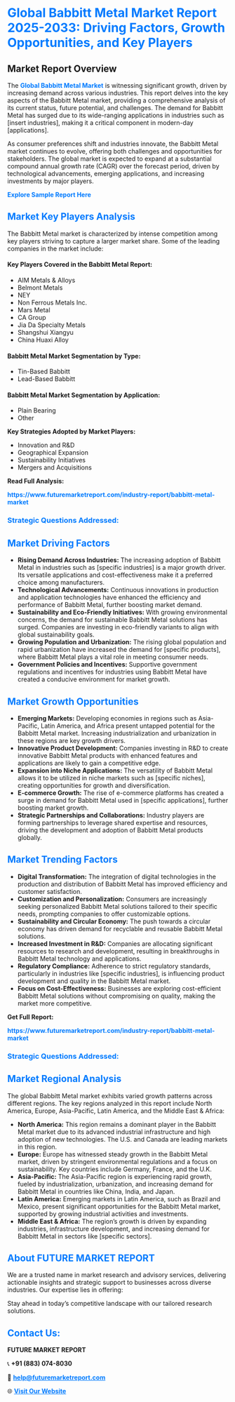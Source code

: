 <h1 style="color: #007BFF;">Global Babbitt Metal Market Report 2025-2033: Driving Factors, Growth Opportunities, and Key Players</h1>

<section id="overview">
<h2>Market Report Overview</h2>
<p>The <a href="https://www.futuremarketreport.com/industry-report/babbitt-metal-market" style="color: #007BFF; text-decoration: none;"><strong>Global Babbitt Metal Market</strong></a> is witnessing significant growth, driven by increasing demand across various industries. This report delves into the key aspects of the Babbitt Metal market, providing a comprehensive analysis of its current status, future potential, and challenges. The demand for Babbitt Metal has surged due to its wide-ranging applications in industries such as [insert industries], making it a critical component in modern-day [applications].</p>
<p>As consumer preferences shift and industries innovate, the Babbitt Metal market continues to evolve, offering both challenges and opportunities for stakeholders. The global market is expected to expand at a substantial compound annual growth rate (CAGR) over the forecast period, driven by technological advancements, emerging applications, and increasing investments by major players.</p>
</section>

<section id="overview">
<p><a href="https://www.futuremarketreport.com/request-sample/reportId=53427" style="color: #007BFF; text-decoration: none;"><strong>Explore Sample Report Here</strong></a></p>
</section>

<section id="key-players">
<h2 style="color: #007BFF;">Market Key Players Analysis</h2>
<p>The Babbitt Metal market is characterized by intense competition among key players striving to capture a larger market share. Some of the leading companies in the market include:</p>
<h4>Key Players Covered in the Babbitt Metal Report:</h4>
<ul><li>AIM Metals &amp; Alloys</li><li>Belmont Metals</li><li>NEY</li><li>Non Ferrous Metals Inc.</li><li>Mars Metal</li><li>CA Group</li><li>Jia Da Specialty Metals</li><li>Shangshui Xiangyu</li><li>China Huaxi Alloy</li></ul>
<h4>Babbitt Metal Market Segmentation by Type:</h4>
<ul><li>Tin-Based Babbitt</li><li>Lead-Based Babbitt</li></ul>

<h4>Babbitt Metal Market Segmentation by Application:</h4>
<ul><li>Plain Bearing</li><li>Other</li></ul>
<p><strong>Key Strategies Adopted by Market Players:</strong></p>
<ul>
<li>Innovation and R&D</li>
<li>Geographical Expansion</li>
<li>Sustainability Initiatives</li>
<li>Mergers and Acquisitions</li>
</ul>
</section>

<section>
<p><strong>Read Full Analysis: </strong></p><a href="https://www.futuremarketreport.com/industry-report/babbitt-metal-market" style="color: #007BFF; text-decoration: none;"><strong>https://www.futuremarketreport.com/industry-report/babbitt-metal-market</strong></a>
<h3 style="color: #007BFF;">Strategic Questions Addressed:</h3>
</section>

<section id="driving-factors">
<h2 style="color: #007BFF;">Market Driving Factors</h2>
<ul>
<li><strong>Rising Demand Across Industries:</strong> The increasing adoption of Babbitt Metal in industries such as [specific industries] is a major growth driver. Its versatile applications and cost-effectiveness make it a preferred choice among manufacturers.</li>
<li><strong>Technological Advancements:</strong> Continuous innovations in production and application technologies have enhanced the efficiency and performance of Babbitt Metal, further boosting market demand.</li>
<li><strong>Sustainability and Eco-Friendly Initiatives:</strong> With growing environmental concerns, the demand for sustainable Babbitt Metal solutions has surged. Companies are investing in eco-friendly variants to align with global sustainability goals.</li>
<li><strong>Growing Population and Urbanization:</strong> The rising global population and rapid urbanization have increased the demand for [specific products], where Babbitt Metal plays a vital role in meeting consumer needs.</li>
<li><strong>Government Policies and Incentives:</strong> Supportive government regulations and incentives for industries using Babbitt Metal have created a conducive environment for market growth.</li>
</ul>
</section>

<section id="growth-opportunities">
<h2 style="color: #007BFF;">Market Growth Opportunities</h2>
<ul>
<li><strong>Emerging Markets:</strong> Developing economies in regions such as Asia-Pacific, Latin America, and Africa present untapped potential for the Babbitt Metal market. Increasing industrialization and urbanization in these regions are key growth drivers.</li>
<li><strong>Innovative Product Development:</strong> Companies investing in R&D to create innovative Babbitt Metal products with enhanced features and applications are likely to gain a competitive edge.</li>
<li><strong>Expansion into Niche Applications:</strong> The versatility of Babbitt Metal allows it to be utilized in niche markets such as [specific niches], creating opportunities for growth and diversification.</li>
<li><strong>E-commerce Growth:</strong> The rise of e-commerce platforms has created a surge in demand for Babbitt Metal used in [specific applications], further boosting market growth.</li>
<li><strong>Strategic Partnerships and Collaborations:</strong> Industry players are forming partnerships to leverage shared expertise and resources, driving the development and adoption of Babbitt Metal products globally.</li>
</ul>
</section>

<section id="trending-factors">
<h2 style="color: #007BFF;">Market Trending Factors</h2>
<ul>
<li><strong>Digital Transformation:</strong> The integration of digital technologies in the production and distribution of Babbitt Metal has improved efficiency and customer satisfaction.</li>
<li><strong>Customization and Personalization:</strong> Consumers are increasingly seeking personalized Babbitt Metal solutions tailored to their specific needs, prompting companies to offer customizable options.</li>
<li><strong>Sustainability and Circular Economy:</strong> The push towards a circular economy has driven demand for recyclable and reusable Babbitt Metal solutions.</li>
<li><strong>Increased Investment in R&D:</strong> Companies are allocating significant resources to research and development, resulting in breakthroughs in Babbitt Metal technology and applications.</li>
<li><strong>Regulatory Compliance:</strong> Adherence to strict regulatory standards, particularly in industries like [specific industries], is influencing product development and quality in the Babbitt Metal market.</li>
<li><strong>Focus on Cost-Effectiveness:</strong> Businesses are exploring cost-efficient Babbitt Metal solutions without compromising on quality, making the market more competitive.</li>
</ul>
</section>

<section>
<p><strong>Get Full Report: </strong></p><a href="https://www.futuremarketreport.com/industry-report/babbitt-metal-market" style="color: #007BFF; text-decoration: none;"><strong>https://www.futuremarketreport.com/industry-report/babbitt-metal-market</strong></a>
<h3 style="color: #007BFF;">Strategic Questions Addressed:</h3>
</section>


<section id="regional-analysis">
<h2 style="color: #007BFF;">Market Regional Analysis</h2>
<p>The global Babbitt Metal market exhibits varied growth patterns across different regions. The key regions analyzed in this report include North America, Europe, Asia-Pacific, Latin America, and the Middle East & Africa:</p>
<ul>
<li><strong>North America:</strong> This region remains a dominant player in the Babbitt Metal market due to its advanced industrial infrastructure and high adoption of new technologies. The U.S. and Canada are leading markets in this region.</li>
<li><strong>Europe:</strong> Europe has witnessed steady growth in the Babbitt Metal market, driven by stringent environmental regulations and a focus on sustainability. Key countries include Germany, France, and the U.K.</li>
<li><strong>Asia-Pacific:</strong> The Asia-Pacific region is experiencing rapid growth, fueled by industrialization, urbanization, and increasing demand for Babbitt Metal in countries like China, India, and Japan.</li>
<li><strong>Latin America:</strong> Emerging markets in Latin America, such as Brazil and Mexico, present significant opportunities for the Babbitt Metal market, supported by growing industrial activities and investments.</li>
<li><strong>Middle East & Africa:</strong> The region’s growth is driven by expanding industries, infrastructure development, and increasing demand for Babbitt Metal in sectors like [specific sectors].</li>
</ul>
</section>

<footer>
<h2 style="color: #007BFF;">About FUTURE MARKET REPORT</h2>
<p>We are a trusted name in market research and advisory services, delivering actionable insights and strategic support to businesses across diverse industries. Our expertise lies in offering:</p>

<p>Stay ahead in today’s competitive landscape with our tailored research solutions.</p>

<h2 style="color: #007BFF;">Contact Us:</h2>
<p><strong>FUTURE MARKET REPORT</strong></p>
<p>📞 <strong>+91 (883) 074-8030</strong></p>
<p>📧 <strong><a href="mailto:help@futuremarketreport.com" style="color: #007BFF;">help@futuremarketreport.com</a></strong></p>
<p>🌐 <strong><a href="https://www.futuremarketreport.com/" style="color: #007BFF;">Visit Our Website</a></strong></p>
</footer>